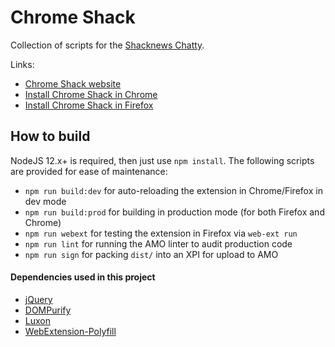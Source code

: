 # Chrome Shack

Collection of scripts for the [Shacknews Chatty](https://www.shacknews.com/chatty).

Links:

-   [Chrome Shack website](http://adam.hughes.cc/shack/chromeshack/)
-   [Install Chrome Shack in Chrome](https://chrome.google.com/webstore/detail/chrome-shack/mcnpepegfcikofcogenpncheiohblnpp?hl=en)
-   [Install Chrome Shack in Firefox](https://addons.mozilla.org/en-US/firefox/addon/chromeshack/)

## How to build

NodeJS 12.x+ is required, then just use `npm install`. The following scripts are provided for ease of maintenance:

-   `npm run build:dev` for auto-reloading the extension in Chrome/Firefox in dev mode
-   `npm run build:prod` for building in production mode (for both Firefox and Chrome)
-   `npm run webext` for testing the extension in Firefox via `web-ext run`
-   `npm run lint` for running the AMO linter to audit production code
-   `npm run sign` for packing `dist/` into an XPI for upload to AMO

#### Dependencies used in this project

-   [jQuery](https://github.com/jquery/jquery)
-   [DOMPurify](https://github.com/cure53/DOMPurify)
-   [Luxon](https://github.com/moment/luxon)
-   [WebExtension-Polyfill](https://github.com/mozilla/webextension-polyfill)
